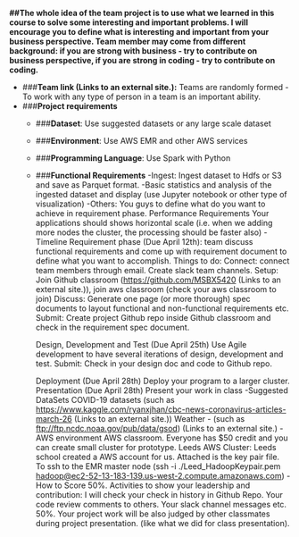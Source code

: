 **##The whole idea of the team project is to use what we learned in this course to solve some interesting and important problems. I will encourage you to define what is interesting and important from your business perspective. Team member may come from different background: if you are strong with business - try to contribute on business perspective, if you are strong in coding - try to contribute on coding.**

- ###**Team link (Links to an external site.):** Teams are randomly formed - To work with any type of person in a team is an important ability.
- ###**Project requirements**
  - ###**Dataset**: Use suggested datasets or any large scale dataset
  - ###**Environment**: Use AWS EMR and other AWS services
  - ###**Programming Language**: Use Spark with Python
  - ###**Functional Requirements**
    -Ingest: Ingest dataset to Hdfs or S3 and save as Parquet format.
    -Basic statistics and analysis of the ingested dataset and display (use Jupyter notebook or other type of visualization)
    -Others: You guys to define what do you want to achieve in requirement phase.
 Performance Requirements
        Your applications should shows horizontal scale (i.e. when we adding more nodes the cluster, the processing should be faster also)
-Timeline
    Requirement phase (Due April 12th): team discuss functional requirements and come up with requirement document to define what you want to accomplish. Things to do:
        Connect: connect team members through email. Create slack team channels.
        Setup: Join Github classroom (https://github.com/MSBX5420 (Links to an external site.)), join aws classroom (check your aws classroom to join) 
        Discuss: Generate one page (or more thorough) spec documents to layout functional and non-functional requirements etc.
        Submit: Create project Github repo inside Github classroom and check in the requirement spec document.

    Design, Development and Test (Due April 25th)
        Use Agile development to have several iterations of design, development and test.
        Submit: Check in your design doc and code to Github repo.

    Deployment (Due April 28th)
        Deploy your program to a larger cluster.
    Presentation (Due April 28th)
        Present your work in class
-Suggested DataSets
    COVID-19 datasets (such as https://www.kaggle.com/ryanxjhan/cbc-news-coronavirus-articles-march-26 (Links to an external site.))
    Weather - (such as ftp://ftp.ncdc.noaa.gov/pub/data/gsod) (Links to an external site.)
-AWS environment
    AWS classroom. Everyone has $50 credit and you can create small cluster for prototype.
    Leeds AWS Cluster: Leeds school created a AWS account for us. Attached is the key pair file. To ssh to the EMR master node (ssh -i ./Leed_HadoopKeypair.pem hadoop@ec2-52-13-183-139.us-west-2.compute.amazonaws.com)
-How to Score
    50%. Activities to show your leadership and contribution: I will check your check in history in Github Repo. Your code review comments to others. Your slack channel messages etc.
    50%. Your project work will be also judged by other classmates during project presentation. (like what we did for class presentation). 
